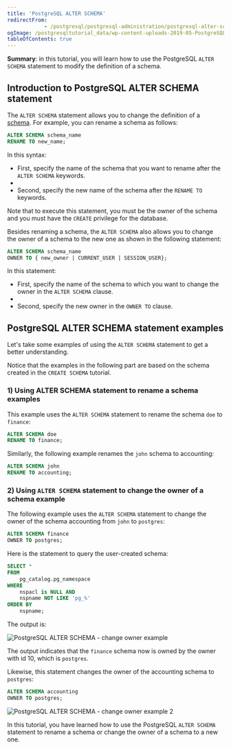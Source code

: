 ```yaml
---
title: 'PostgreSQL ALTER SCHEMA'
redirectFrom: 
            - /postgresql/postgresql-administration/postgresql-alter-schema
ogImage: /postgresqltutorial_data/wp-content-uploads-2019-05-PostgreSQL-ALTER-SCHEMA-change-owner-example.png
tableOfContents: true
---
```



**Summary**: in this tutorial, you will learn how to use the PostgreSQL `ALTER SCHEMA` statement to modify the definition of a schema.

## Introduction to PostgreSQL ALTER SCHEMA statement

The `ALTER SCHEMA` statement allows you to change the definition of a [schema](/postgresql/postgresql-administration/postgresql-schema). For example, you can rename a schema as follows:

```sql
ALTER SCHEMA schema_name
RENAME TO new_name;
```

In this syntax:

- First, specify the name of the schema that you want to rename after the `ALTER SCHEMA` keywords.
-
- Second, specify the new name of the schema after the `RENAME TO` keywords.

Note that to execute this statement, you must be the owner of the schema and you must have the `CREATE` privilege for the database.

Besides renaming a schema, the `ALTER SCHEMA` also allows you to change the owner of a schema to the new one as shown in the following statement:

```sql
ALTER SCHEMA schema_name
OWNER TO { new_owner | CURRENT_USER | SESSION_USER};
```

In this statement:

- First, specify the name of the schema to which you want to change the owner in the `ALTER SCHEMA` clause.
-
- Second, specify the new owner in the `OWNER TO` clause.

## PostgreSQL ALTER SCHEMA statement examples

Let's take some examples of using the `ALTER SCHEMA` statement to get a better understanding.

Notice that the examples in the following part are based on the schema created in the `CREATE SCHEMA` tutorial.

### 1) Using ALTER SCHEMA statement to rename a schema examples

This example uses the `ALTER SCHEMA` statement to rename the schema `doe` to `finance`:

```sql
ALTER SCHEMA doe
RENAME TO finance;
```

Similarly, the following example renames the `john` schema to accounting:

```sql
ALTER SCHEMA john
RENAME TO accounting;
```

### 2) Using `ALTER SCHEMA` statement to change the owner of a schema example

The following example uses the `ALTER SCHEMA` statement to change the owner of the schema accounting from `john` to `postgres`:

```sql
ALTER SCHEMA finance
OWNER TO postgres;
```

Here is the statement to query the user-created schema:

```sql
SELECT *
FROM
    pg_catalog.pg_namespace
WHERE
    nspacl is NULL AND
    nspname NOT LIKE 'pg_%'
ORDER BY
    nspname;
```

The output is:

![PostgreSQL ALTER SCHEMA - change owner example](/postgresqltutorial_data/wp-content-uploads-2019-05-PostgreSQL-ALTER-SCHEMA-change-owner-example.png)

The output indicates that the `finance` schema now is owned by the owner with id 10, which is `postgres`.

Likewise, this statement changes the owner of the accounting schema to `postgres`:

```sql
ALTER SCHEMA accounting
OWNER TO postgres;
```

![PostgreSQL ALTER SCHEMA - change owner example 2](/postgresqltutorial_data/wp-content-uploads-2019-05-PostgreSQL-ALTER-SCHEMA-change-owner-example-2.png)

In this tutorial, you have learned how to use the PostgreSQL `ALTER SCHEMA` statement to rename a schema or change the owner of a schema to a new one.
